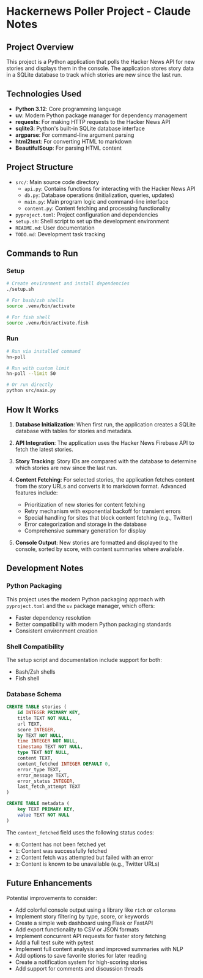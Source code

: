 # Hackernews Poller Project - Claude Notes

## Project Overview

This project is a Python application that polls the Hacker News API for new stories and displays them in the console. The application stores story data in a SQLite database to track which stories are new since the last run.

## Technologies Used

- **Python 3.12**: Core programming language
- **uv**: Modern Python package manager for dependency management
- **requests**: For making HTTP requests to the Hacker News API
- **sqlite3**: Python's built-in SQLite database interface
- **argparse**: For command-line argument parsing
- **html2text**: For converting HTML to markdown
- **BeautifulSoup**: For parsing HTML content

## Project Structure

- `src/`: Main source code directory
  - `api.py`: Contains functions for interacting with the Hacker News API
  - `db.py`: Database operations (initialization, queries, updates)
  - `main.py`: Main program logic and command-line interface
  - `content.py`: Content fetching and processing functionality
- `pyproject.toml`: Project configuration and dependencies
- `setup.sh`: Shell script to set up the development environment
- `README.md`: User documentation
- `TODO.md`: Development task tracking

## Commands to Run

### Setup
```bash
# Create environment and install dependencies
./setup.sh

# For bash/zsh shells
source .venv/bin/activate

# For fish shell
source .venv/bin/activate.fish
```

### Run
```bash
# Run via installed command
hn-poll

# Run with custom limit
hn-poll --limit 50

# Or run directly
python src/main.py
```

## How It Works

1. **Database Initialization**: When first run, the application creates a SQLite database with tables for stories and metadata.

2. **API Integration**: The application uses the Hacker News Firebase API to fetch the latest stories.

3. **Story Tracking**: Story IDs are compared with the database to determine which stories are new since the last run.

4. **Content Fetching**: For selected stories, the application fetches content from the story URLs and converts it to markdown format. Advanced features include:
   - Prioritization of new stories for content fetching
   - Retry mechanism with exponential backoff for transient errors
   - Special handling for sites that block content fetching (e.g., Twitter)
   - Error categorization and storage in the database
   - Comprehensive summary generation for display

5. **Console Output**: New stories are formatted and displayed to the console, sorted by score, with content summaries where available.

## Development Notes

### Python Packaging

This project uses the modern Python packaging approach with `pyproject.toml` and the `uv` package manager, which offers:
- Faster dependency resolution
- Better compatibility with modern Python packaging standards
- Consistent environment creation

### Shell Compatibility

The setup script and documentation include support for both:
- Bash/Zsh shells
- Fish shell

### Database Schema

```sql
CREATE TABLE stories (
    id INTEGER PRIMARY KEY,
    title TEXT NOT NULL,
    url TEXT,
    score INTEGER,
    by TEXT NOT NULL,
    time INTEGER NOT NULL,
    timestamp TEXT NOT NULL,
    type TEXT NOT NULL,
    content TEXT,
    content_fetched INTEGER DEFAULT 0,
    error_type TEXT,
    error_message TEXT,
    error_status INTEGER,
    last_fetch_attempt TEXT
)

CREATE TABLE metadata (
    key TEXT PRIMARY KEY,
    value TEXT NOT NULL
)
```

The `content_fetched` field uses the following status codes:
- `0`: Content has not been fetched yet
- `1`: Content was successfully fetched
- `2`: Content fetch was attempted but failed with an error
- `3`: Content is known to be unavailable (e.g., Twitter URLs)

## Future Enhancements

Potential improvements to consider:
- Add colorful console output using a library like `rich` or `colorama`
- Implement story filtering by type, score, or keywords
- Create a simple web dashboard using Flask or FastAPI
- Add export functionality to CSV or JSON formats
- Implement concurrent API requests for faster story fetching
- Add a full test suite with pytest
- Implement full content analysis and improved summaries with NLP
- Add options to save favorite stories for later reading
- Create a notification system for high-scoring stories
- Add support for comments and discussion threads